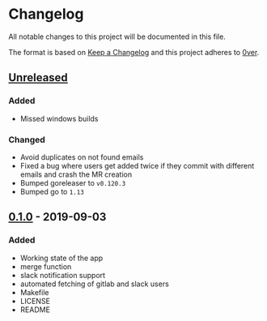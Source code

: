 # Changelog

All notable changes to this project will be documented in this file.

The format is based on [Keep a Changelog](http://keepachangelog.com/en/1.0.0/)
and this project adheres to [0ver](https://0ver.org).

## [Unreleased]

### Added

- Missed windows builds

### Changed

- Avoid duplicates on not found emails
- Fixed a bug where users get added twice if they commit with different emails and crash the MR creation
- Bumped goreleaser to `v0.120.3`
- Bumped go to `1.13`

## [0.1.0] - 2019-09-03

### Added

- Working state of the app
- merge function
- slack notification support
- automated fetching of gitlab and slack users
- Makefile
- LICENSE
- README

[Unreleased]: https://github.com/mvisonneau/gitlab-merger/compare/0.1.0...HEAD
[0.1.0]: https://github.com/mvisonneau/gitlab-merger/tree/0.1.0

